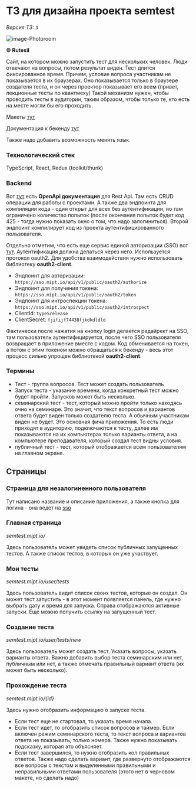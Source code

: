 # ТЗ для дизайна проекта semtest

*Версия ТЗ:* ```3```

![image-Photoroom](https://github.com/user-attachments/assets/aa6ec9da-faa0-492d-92d6-cc0350905f54)

**© Rutesil**

Сайт, на котором можно запустить тест для нескольких человек. Люди отвечают на вопросы, потом результат виден. 
Тест длится фиксированное время. Причем, условие вопроса участникам не показывается в их браузерах. 
Оно показывается только в браузере создателя теста, и он через проектор показывает его всем (привет, лекционные тесты по квантмеху) 
Такой механизм нужен, чтобы проводить тесты в аудитории, таким образом, чтобы только те, кто есть на месте могли бы его проходить.

Макеты [тут]([https://www.figma.com/design/530tYYVWV4cDioTnHRBT4r/type-5?node-id=0-1&node-type=canvas&t=5YOEHYQAIKCEOncO-0](https://www.figma.com/design/kJYp9y4XbIO32IpfYZKJne/type-5-%D0%A1%D0%9E%D0%93%D0%9B%D0%90%D0%A1%D0%9E%D0%92%D0%90%D0%9D%D0%98%D0%95?node-id=0-1&node-type=canvas&t=aCtBwGsFLAdBfFmD-0))


Документация к бекенду [тут](https://backend.quiz.mipt.io/api/v1/public/webjars/swagger-ui/index.html)

Также надо добавить возможность менять язык.

### Технологический стек

TypeScript, React, Redux (toolkit/thunk)

### Backend

Вот [тут](https://backend.quiz.mipt.io/api/v1/public/webjars/swagger-ui/index.html) есть **OpenApi документация** для Rest Api.
Там есть CRUD операции для работы с проектами. А также два эндпоинта для компиляции кода - один открыт для всех без аутентификации,
но там ограничено количество попыток (после окончания попыток будет код 425 - тогда нужно показать окно о том, что надо залогиниться). Второй эндпоинт
компилирует код из проекта аутентифицированного пользователя.

Отдельно отметим, что есть еще сервис единой авторизации (SSO) вот [тут](https://sso.mipt.io/public/pages/login). Аутентификация должна делаться через него.
Используется протокол oauth2. Для удобства взаимодействия нужно использовать библиотеку **oauth2-client**.

* Эндпоинт для авторизации: ```https://sso.mipt.io/api/v1/public/oauth2/authorize```
* Эндпоинт для получения токена: ```https://sso.mipt.io/api/v1/public/oauth2/token```
* Эндпоинт для интроспекции токена: ```https://sso.mipt.io/api/v1/public/oauth2/introspect```
* ClientId: ```type5release```
* ClientSecret: ```fjifijf74438fjkdkdldld```

Фактически после нажатия на кнопку login делается редайрект на SSO, там пользователь аутентифицируется, после чего SSO пользователя возвращает в приложение вместе с кодом. Код обменивается на токен, а потом с этим токеном можно обращаться к бекенду - весь этот процесс сильно упрощен библиотекой **oauth2-client**.

### Термины

* Тест - группа вопросов. Тест может создать пользователь
* Запуск теста - указание времени, когда конкретный тест можно будет пройти. Запусков может быть несколько.
* семинарский тест - тест, который можно пройти только находясь очно на семинаре. Это значит, что текст вопросов и вариантов ответа будет виден только создателю теста. А обычным участникам виден не будет. Это основная фича приложения. То есть люди приходят в аудиторию, подключаются к тесту, далее им показываются на их компьютерах только варианты ответа, а на компьютере преподавателя, который создал тест видны условия.
* публичный тест - тест, который отображается всем пользователям на главном экране.

## Страницы

### Страница для незалогиненного пользователя

Тут написано название и описание приложения, а также кнопка для логина - она ведет на [sso](https://sso.mipt.io/public/pages/login)

### Главная страница

*semtest.mipt.io/*

Здесь пользователь может увидеть список публичных запущенных тестов. А также список тестов, в которых он уже участвует.

### Мои тесты

*semtest.mipt.io/user/tests*

Здесь пользователь видит список своих тестов, которые он создал. Он может тест запустить - в этот момент появляется панель, где нужно выбрать дату и время для запуска.
Справа отображаются активные запуски. Еще можно получить ссылку на запущенный тест.

### Создание теста

*semtest.mipt.io/user/tests/new*

Здесь пользователь может создать тест. Указать вопросы, указать варианты ответа. Важно добавить выбор теста семинарским или нет, публичным или нет, а также отмечать правильный вариант ответа (их может быть несколько).

### Прохождение теста

*semtest.mipt.io/{id}*

Здесь нужно отобразить информацию о запуске теста.
* Если тест еще не стартовал, то указать время начала.
* Если тест идет, то отобразить список вопросов и таймер. Если включен режим семинарского теста, то текст вопроса и вариантов ответа не показывать, только номера. Также нужно показывать подсказку, которая это объясняет.
* Если тест завершился, то нужно отобразить кол правильных ответов. Также надо сделать вариант, где развернуто отображаются все вопросы с текстом и выделенными правильными и неправильными ответами пользователя (этого нет в черновом макете, но сделать надо)
